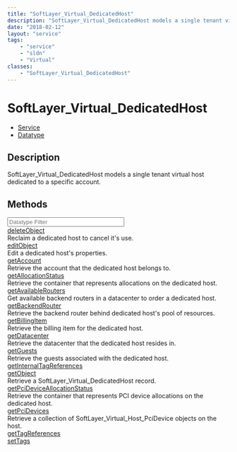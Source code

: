 ```yaml
---
title: "SoftLayer_Virtual_DedicatedHost"
description: "SoftLayer_Virtual_DedicatedHost models a single tenant virtual host dedicated to a specific account."
date: "2018-02-12"
layout: "service"
tags:
    - "service"
    - "sldn"
    - "Virtual"
classes:
    - "SoftLayer_Virtual_DedicatedHost"
---
```

# SoftLayer_Virtual_DedicatedHost
<div id='service-datatype'>
    <ul id='sldn-reference-tabs'>
    <li id='service'> <a href='/reference/services/SoftLayer_Virtual_DedicatedHost' >Service</a></li>    <li id='datatype'> <a href='/reference/datatypes/SoftLayer_Virtual_DedicatedHost' >Datatype</a></li>
    </ul>
</div>

## Description
SoftLayer_Virtual_DedicatedHost models a single tenant virtual host dedicated to a specific account. 



        
<div id="properties" class="content">
    <h2>Methods</h2>
    <div class="view-filters">
        <div class="clearfix">
            <div class="search-input-box">
                <input placeholder="Datatype Filter" onkeyup="titleSearch(inputId='edit-combine', divId='method-div', elementClass='method-row')" 
                    type="text" id="edit-combine" value="" size="30" maxlength="128" class="form-text">
            </div>
        </div>
    </div>
    <div id="method-div">
            <div class="method-row">
                        <span class='view-field-title'><a href='/reference/services/SoftLayer_Virtual_DedicatedHost/deleteObject'> deleteObject</a> </span>
            <div class='views-field-body'>Reclaim a dedicated host to cancel it's use. </div>
        </div>
            <div class="method-row">
                        <span class='view-field-title'><a href='/reference/services/SoftLayer_Virtual_DedicatedHost/editObject'> editObject</a> </span>
            <div class='views-field-body'>Edit a dedicated host's properties. </div>
        </div>
            <div class="method-row">
                        <span class='view-field-title'><a href='/reference/services/SoftLayer_Virtual_DedicatedHost/getAccount'> getAccount</a> </span>
            <div class='views-field-body'>Retrieve the account that the dedicated host belongs to.</div>
        </div>
            <div class="method-row">
                        <span class='view-field-title'><a href='/reference/services/SoftLayer_Virtual_DedicatedHost/getAllocationStatus'> getAllocationStatus</a> </span>
            <div class='views-field-body'>Retrieve the container that represents allocations on the dedicated host.</div>
        </div>
            <div class="method-row">
                        <span class='view-field-title'><a href='/reference/services/SoftLayer_Virtual_DedicatedHost/getAvailableRouters'> getAvailableRouters</a> </span>
            <div class='views-field-body'>Get available backend routers in a datacenter to order a dedicated host. </div>
        </div>
            <div class="method-row">
                        <span class='view-field-title'><a href='/reference/services/SoftLayer_Virtual_DedicatedHost/getBackendRouter'> getBackendRouter</a> </span>
            <div class='views-field-body'>Retrieve the backend router behind dedicated host's pool of resources.</div>
        </div>
            <div class="method-row">
                        <span class='view-field-title'><a href='/reference/services/SoftLayer_Virtual_DedicatedHost/getBillingItem'> getBillingItem</a> </span>
            <div class='views-field-body'>Retrieve the billing item for the dedicated host.</div>
        </div>
            <div class="method-row">
                        <span class='view-field-title'><a href='/reference/services/SoftLayer_Virtual_DedicatedHost/getDatacenter'> getDatacenter</a> </span>
            <div class='views-field-body'>Retrieve the datacenter that the dedicated host resides in.</div>
        </div>
            <div class="method-row">
                        <span class='view-field-title'><a href='/reference/services/SoftLayer_Virtual_DedicatedHost/getGuests'> getGuests</a> </span>
            <div class='views-field-body'>Retrieve the guests associated with the dedicated host.</div>
        </div>
            <div class="method-row">
                        <span class='view-field-title'><a href='/reference/services/SoftLayer_Virtual_DedicatedHost/getInternalTagReferences'> getInternalTagReferences</a> </span>
            <div class='views-field-body'></div>
        </div>
            <div class="method-row">
                        <span class='view-field-title'><a href='/reference/services/SoftLayer_Virtual_DedicatedHost/getObject'> getObject</a> </span>
            <div class='views-field-body'>Retrieve a SoftLayer_Virtual_DedicatedHost record.</div>
        </div>
            <div class="method-row">
                        <span class='view-field-title'><a href='/reference/services/SoftLayer_Virtual_DedicatedHost/getPciDeviceAllocationStatus'> getPciDeviceAllocationStatus</a> </span>
            <div class='views-field-body'>Retrieve the container that represents PCI device allocations on the dedicated host.</div>
        </div>
            <div class="method-row">
                        <span class='view-field-title'><a href='/reference/services/SoftLayer_Virtual_DedicatedHost/getPciDevices'> getPciDevices</a> </span>
            <div class='views-field-body'>Retrieve a collection of SoftLayer_Virtual_Host_PciDevice objects on the host.</div>
        </div>
            <div class="method-row">
                        <span class='view-field-title'><a href='/reference/services/SoftLayer_Virtual_DedicatedHost/getTagReferences'> getTagReferences</a> </span>
            <div class='views-field-body'></div>
        </div>
            <div class="method-row">
                        <span class='view-field-title'><a href='/reference/services/SoftLayer_Virtual_DedicatedHost/setTags'> setTags</a> </span>
            <div class='views-field-body'></div>
        </div>
        </div>
</div>


